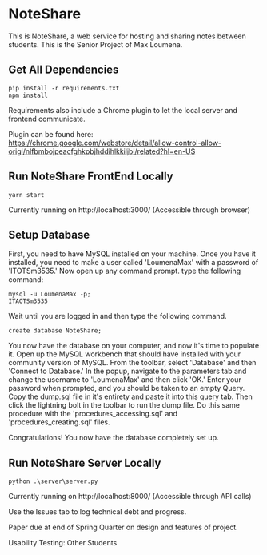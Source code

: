 # NoteShare

This is NoteShare, a web service for hosting and sharing notes between students. This is the Senior Project of Max Loumena.

## Get All Dependencies

```
pip install -r requirements.txt
npm install
```

Requirements also include a Chrome plugin to let the local server and frontend communicate.

Plugin can be found here: https://chrome.google.com/webstore/detail/allow-control-allow-origi/nlfbmbojpeacfghkpbjhddihlkkiljbi/related?hl=en-US

## Run NoteShare FrontEnd Locally

```
yarn start
```

Currently running on http://localhost:3000/ (Accessible through browser)

## Setup Database

First, you need to have MySQL installed on your machine. Once you have it installed, you need to make a user called 'LoumenaMax' with a password of 'ITOTSm3535.' Now open up any command prompt. type the following command:

```
mysql -u LoumenaMax -p;
ITAOTSm3535
```

Wait until you are logged in and then type the following command.

```
create database NoteShare;
```

You now have the database on your computer, and now it's time to populate it. Open up the MySQL workbench that should have installed with your community version of MySQL. From the toolbar, select 'Database' and then 'Connect to Database.' In the popup, navigate to the parameters tab and change the username to 'LoumenaMax' and then click 'OK.' Enter your password when prompted, and you should be taken to an empty Query. Copy the dump.sql file in it's entirety and paste it into this query tab. Then click the lightning bolt in the toolbar to run the dump file. Do this same procedure with the 'procedures_accessing.sql' and 'procedures_creating.sql' files.

Congratulations! You now have the database completely set up.

## Run NoteShare Server Locally

```
python .\server\server.py
```

Currently running on http://localhost:8000/ (Accessible through API calls)

Use the Issues tab to log technical debt and progress.

Paper due at end of Spring Quarter on design and features of project.

Usability Testing: Other Students
